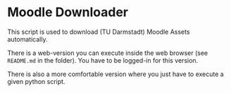 # Moodle Downloader

This script is used to download (TU Darmstadt) Moodle Assets automatically.

There is a web-version you can execute inside the web browser (see `README.md` in the folder). You have to be logged-in for this version.

There is also a more comfortable version where you just have to execute a given python script.
